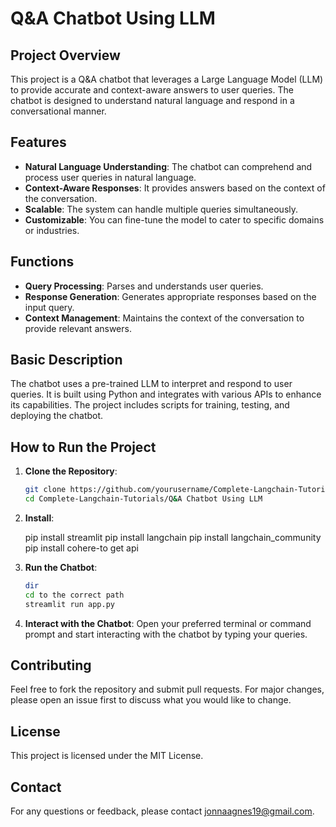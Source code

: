 # Q&A Chatbot Using LLM

## Project Overview

This project is a Q&A chatbot that leverages a Large Language Model (LLM) to provide accurate and context-aware answers to user queries. The chatbot is designed to understand natural language and respond in a conversational manner.

## Features

- **Natural Language Understanding**: The chatbot can comprehend and process user queries in natural language.
- **Context-Aware Responses**: It provides answers based on the context of the conversation.
- **Scalable**: The system can handle multiple queries simultaneously.
- **Customizable**: You can fine-tune the model to cater to specific domains or industries.

## Functions

- **Query Processing**: Parses and understands user queries.
- **Response Generation**: Generates appropriate responses based on the input query.
- **Context Management**: Maintains the context of the conversation to provide relevant answers.

## Basic Description

The chatbot uses a pre-trained LLM to interpret and respond to user queries. It is built using Python and integrates with various APIs to enhance its capabilities. The project includes scripts for training, testing, and deploying the chatbot.

## How to Run the Project

1. **Clone the Repository**:

   ```bash
   git clone https://github.com/yourusername/Complete-Langchain-Tutorials.git
   cd Complete-Langchain-Tutorials/Q&A Chatbot Using LLM
   ```

2. **Install**:

   pip install streamlit
   pip install langchain
   pip install langchain_community
   pip install cohere-to get api

3. **Run the Chatbot**:

   ```bash
   dir
   cd to the correct path
   streamlit run app.py
   ```

4. **Interact with the Chatbot**:
   Open your preferred terminal or command prompt and start interacting with the chatbot by typing your queries.

## Contributing

Feel free to fork the repository and submit pull requests. For major changes, please open an issue first to discuss what you would like to change.

## License

This project is licensed under the MIT License.

## Contact

For any questions or feedback, please contact jonnaagnes19@gmail.com.
